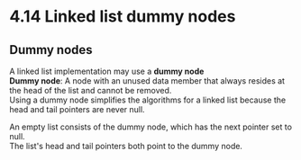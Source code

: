 # 4.14 Linked list dummy nodes

## Dummy nodes
A linked list implementation may use a **dummy node**   
**Dummy node**: A node with an unused data member that always resides at the head of the list and cannot be removed.   
Using a dummy node simplifies the algorithms for a linked list because the head and tail pointers are never null.   

An empty list consists of the dummy node, which has the next pointer set to null.   
The list's head and tail pointers both point to the dummy node.
